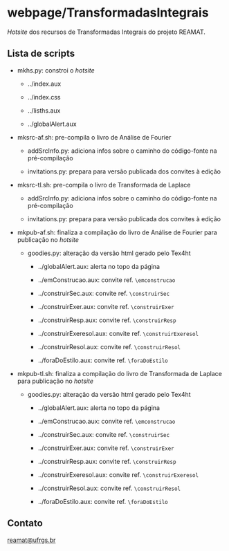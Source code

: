 # webpage/TransformadasIntegrais

_Hotsite_ dos recursos de Transformadas Integrais do projeto REAMAT.

## Lista de scripts

* mkhs.py: constroi o _hotsite_

	* ../index.aux

	* ../index.css

	* ../lisths.aux

	* ../globalAlert.aux

* mksrc-af.sh: pre-compila o livro de Análise de Fourier

	* addSrcInfo.py: adiciona infos sobre o caminho do código-fonte na pré-compilação

	* invitations.py: prepara para versão publicada dos convites à edição

* mksrc-tl.sh: pre-compila o livro de Transformada de Laplace

	* addSrcInfo.py: adiciona infos sobre o caminho do código-fonte na pré-compilação

	* invitations.py: prepara para versão publicada dos convites à edição

* mkpub-af.sh: finaliza a compilação do livro de Análise de Fourier para publicação no _hotsite_

	* goodies.py: alteração da versão html gerado pelo Tex4ht

	  * ../globalAlert.aux: alerta no topo da página 

	  * ../emConstrucao.aux: convite ref. `\emconstrucao`

	  * ../construirSec.aux: convite ref. `\construirSec`

	  * ../construirExer.aux: convite ref. `\construirExer`
	  
	  * ../construirResp.aux: convite ref. `\construirResp`

      * ../construirExeresol.aux: convite ref. `\construirExeresol`

	  * ../construirResol.aux: convite ref. `\construirResol`

	  * ../foraDoEstilo.aux: convite ref. `\foraDoEstilo`

* mkpub-tl.sh: finaliza a compilação do livro de Transformada de Laplace para publicação no _hotsite_

	* goodies.py: alteração da versão html gerado pelo Tex4ht

	  * ../globalAlert.aux: alerta no topo da página 

	  * ../emConstrucao.aux: convite ref. `\emconstrucao`

	  * ../construirSec.aux: convite ref. `\construirSec`

	  * ../construirExer.aux: convite ref. `\construirExer`
	  
	  * ../construirResp.aux: convite ref. `\construirResp`

      * ../construirExeresol.aux: convite ref. `\construirExeresol`

	  * ../construirResol.aux: convite ref. `\construirResol`

	  * ../foraDoEstilo.aux: convite ref. `\foraDoEstilo`

## Contato

reamat@ufrgs.br
